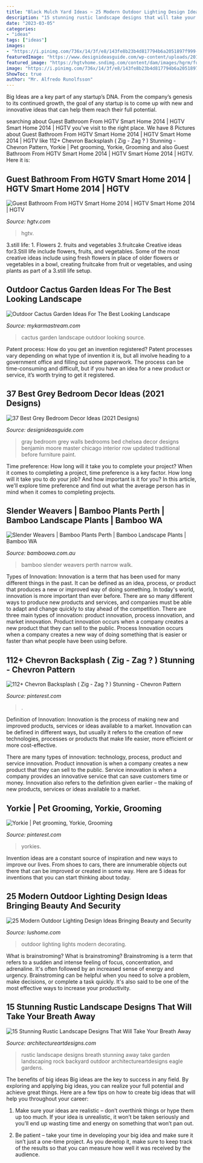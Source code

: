 ```yaml
---
title: "Black Mulch Yard Ideas ~ 25 Modern Outdoor Lighting Design Ideas Bringing Beauty And Security"
description: "15 stunning rustic landscape designs that will take your breath away"
date: "2023-03-05"
categories:
- "ideas"
tags: ["ideas"]
images:
- "https://i.pinimg.com/736x/14/3f/e8/143fe8b23b4d817794b6a2051897f999--pet-grooming-yorkie.jpg"
featuredImage: "https://www.designideasguide.com/wp-content/uploads/2019/03/Grey-Bedroom-750x500.jpg"
featured_image: "https://hgtvhome.sndimg.com/content/dam/images/hgrm/fullset/2014/4/8/0/hgtv-01-sh14-guest-bathroom_v.jpg.rend.hgtvcom.616.822.suffix/1405444043301.jpeg"
image: "https://i.pinimg.com/736x/14/3f/e8/143fe8b23b4d817794b6a2051897f999--pet-grooming-yorkie.jpg"
ShowToc: true
author: "Mr. Alfredo Runolfsson"
---
```



Big Ideas are a key part of any startup’s DNA. From the company’s genesis to its continued growth, the goal of any startup is to come up with new and innovative ideas that can help them reach their full potential.

	

		
searching about Guest Bathroom From HGTV Smart Home 2014 | HGTV Smart Home 2014 | HGTV you've visit to the right place. We have 8 Pictures about Guest Bathroom From HGTV Smart Home 2014 | HGTV Smart Home 2014 | HGTV like 112+ Chevron Backsplash ( Zig - Zag ? ) Stunning - Chevron Pattern, Yorkie | Pet grooming, Yorkie, Grooming and also Guest Bathroom From HGTV Smart Home 2014 | HGTV Smart Home 2014 | HGTV. Here it is:
		
    
## Guest Bathroom From HGTV Smart Home 2014 | HGTV Smart Home 2014 | HGTV

<img loading=lazy src="https://hgtvhome.sndimg.com/content/dam/images/hgrm/fullset/2014/4/8/0/hgtv-01-sh14-guest-bathroom_v.jpg.rend.hgtvcom.616.822.suffix/1405444043301.jpeg" onerror="this.onerror=null;this.src='https://tse2.mm.bing.net/th?id=OIP.jasnOJ_fqfB4qs18czo1tAHaJ4&amp;pid=15.1';" alt="Guest Bathroom From HGTV Smart Home 2014 | HGTV Smart Home 2014 | HGTV">

_Source: hgtv.com_

>hgtv. 

	

3.still life: 1. Flowers 2. fruits and vegetables 3.fruitcake
Creative ideas for3.Still life include flowers, fruits, and vegetables. Some of the most creative ideas include using fresh flowers in place of older flowers or vegetables in a bowl, creating fruitcake from fruit or vegetables, and using plants as part of a 3.still life setup.

    
## Outdoor Cactus Garden Ideas For The Best Looking Landscape

<img loading=lazy src="https://mykarmastream.com/wp-content/uploads/2017/08/cactus-garden-10.jpeg" onerror="this.onerror=null;this.src='https://tse4.mm.bing.net/th?id=OIP.6nNeH__ofZESUzctsTT2WAHaLH&amp;pid=15.1';" alt="Outdoor Cactus Garden Ideas For The Best Looking Landscape">

_Source: mykarmastream.com_

>cactus garden landscape outdoor looking source. 

	

Patent process: How do you get an invention registered?
Patent processes vary depending on what type of invention it is, but all involve heading to a government office and filling out some paperwork. The process can be time-consuming and difficult, but if you have an idea for a new product or service, it’s worth trying to get it registered.

    
## 37 Best Grey Bedroom Decor Ideas (2021 Designs)

<img loading=lazy src="https://www.designideasguide.com/wp-content/uploads/2019/03/Grey-Bedroom-750x500.jpg" onerror="this.onerror=null;this.src='https://tse4.mm.bing.net/th?id=OIP.xcXQ6hPAeFSK0m7DG1EMUAHaE8&amp;pid=15.1';" alt="37 Best Grey Bedroom Decor Ideas (2021 Designs)">

_Source: designideasguide.com_

>gray bedroom grey walls bedrooms bed chelsea decor designs benjamin moore master chicago interior row updated traditional before furniture paint. 

	

Time preference: How long will it take you to complete your project?
When it comes to completing a project, time preference is a key factor. How long will it take you to do your job? And how important is it for you? In this article, we'll explore time preference and find out what the average person has in mind when it comes to completing projects.

    
## Slender Weavers | Bamboo Plants Perth | Bamboo Landscape Plants | Bamboo WA

<img loading=lazy src="http://bamboowa.com.au/wp-content/uploads/2015/07/73fd77803b0b06e63b52fa9971872a0c-533x800.jpg" onerror="this.onerror=null;this.src='https://tse1.mm.bing.net/th?id=OIP.qWM3HlbNTzJgPwx-3YCLxgHaLH&amp;pid=15.1';" alt="Slender Weavers | Bamboo Plants Perth | Bamboo Landscape Plants | Bamboo WA">

_Source: bamboowa.com.au_

>bamboo slender weavers perth narrow walk. 

	

Types of Innovation:
Innovation is a term that has been used for many different things in the past. It can be defined as an idea, process, or product that produces a new or improved way of doing something. In today's world, innovation is more important than ever before. There are so many different ways to produce new products and services, and companies must be able to adapt and change quickly to stay ahead of the competition. 
There are three main types of innovation: product innovation, process innovation, and market innovation. Product innovation occurs when a company creates a new product that they can sell to the public. Process Innovation occurs when a company creates a new way of doing something that is easier or faster than what people have been using before.

    
## 112+ Chevron Backsplash ( Zig - Zag ? ) Stunning - Chevron Pattern

<img loading=lazy src="https://i.pinimg.com/736x/03/ee/2b/03ee2b586317d3e2bc154dc217baaea6.jpg" onerror="this.onerror=null;this.src='https://tse4.mm.bing.net/th?id=OIP.A9DLLjP5q4qL8qTpZUHkkQHaNU&amp;pid=15.1';" alt="112+ Chevron Backsplash ( Zig - Zag ? ) Stunning - Chevron Pattern">

_Source: pinterest.com_

>. 

	

Definition of Innovation:
Innovation is the process of making new and improved products, services or ideas available to a market. Innovation can be defined in different ways, but usually it refers to the creation of new technologies, processes or products that make life easier, more efficient or more cost-effective.

There are many types of innovation: technology, process, product and service innovation. Product innovation is when a company creates a new product that they can sell to the public. Service innovation is when a company provides an innovative service that can save customers time or money. Innovation also refers to the definition given earlier – the making of new products, services or ideas available to a market.

    
## Yorkie | Pet Grooming, Yorkie, Grooming

<img loading=lazy src="https://i.pinimg.com/736x/14/3f/e8/143fe8b23b4d817794b6a2051897f999--pet-grooming-yorkie.jpg" onerror="this.onerror=null;this.src='https://tse3.mm.bing.net/th?id=OIP.oVO96Q_lbwdN5nxfXUZNEAHaKl&amp;pid=15.1';" alt="Yorkie | Pet grooming, Yorkie, Grooming">

_Source: pinterest.com_

>yorkies. 

	

Invention ideas are a constant source of inspiration and new ways to improve our lives. From shoes to cars, there are innumerable objects out there that can be improved or created in some way. Here are 5 ideas for inventions that you can start thinking about today.

    
## 25 Modern Outdoor Lighting Design Ideas Bringing Beauty And Security

<img loading=lazy src="https://www.lushome.com/wp-content/uploads/2015/06/modern-outdoor-lights-home-decorating-ideas-23.jpg" onerror="this.onerror=null;this.src='https://tse4.mm.bing.net/th?id=OIP.Poalf8JQGkeVUZ4jt5amDgHaJt&amp;pid=15.1';" alt="25 Modern Outdoor Lighting Design Ideas Bringing Beauty and Security">

_Source: lushome.com_

>outdoor lighting lights modern decorating. 

	

What is brainstroming?
What is brainstroming? Brainstroming is a term that refers to a sudden and intense feeling of focus, concentration, and adrenaline. It's often followed by an increased sense of energy and urgency. Brainstroming can be helpful when you need to solve a problem, make decisions, or complete a task quickly. It's also said to be one of the most effective ways to increase your productivity.

    
## 15 Stunning Rustic Landscape Designs That Will Take Your Breath Away

<img loading=lazy src="https://www.architectureartdesigns.com/wp-content/uploads/2016/10/15-Stunning-Rustic-Landscape-Designs-That-Will-Take-Your-Breath-Away-10.jpg" onerror="this.onerror=null;this.src='https://tse4.mm.bing.net/th?id=OIP.P4lBWyh9Dvtp-b41wIvY5gHaLG&amp;pid=15.1';" alt="15 Stunning Rustic Landscape Designs That Will Take Your Breath Away">

_Source: architectureartdesigns.com_

>rustic landscape designs breath stunning away take garden landscaping rock backyard outdoor architectureartdesigns eagle gardens. 

	

The benefits of big ideas
Big ideas are the key to success in any field. By exploring and applying big ideas, you can realize your full potential and achieve great things. Here are a few tips on how to create big ideas that will help you throughout your career:
1. Make sure your ideas are realistic – don’t overthink things or hype them up too much. If your idea is unrealistic, it won’t be taken seriously and you’ll end up wasting time and energy on something that won’t pan out.

2. Be patient – take your time in developing your big idea and make sure it isn’t just a one-time project. As you develop it, make sure to keep track of the results so that you can measure how well it was received by the audience.


